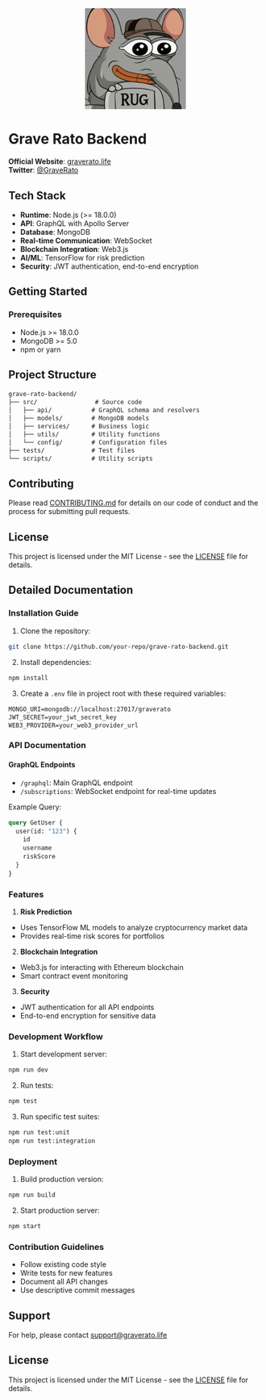 <div align="center">
  
  <img src="Logo.jpeg" alt="Grave Rato Logo" width="200">
  
</div>

# Grave Rato Backend

**Official Website**: [graverato.life](https://graverato.life)  
**Twitter**: [@GraveRato](https://x.com/GraveRato)

## Tech Stack

- **Runtime**: Node.js (>= 18.0.0)
- **API**: GraphQL with Apollo Server
- **Database**: MongoDB
- **Real-time Communication**: WebSocket
- **Blockchain Integration**: Web3.js
- **AI/ML**: TensorFlow for risk prediction
- **Security**: JWT authentication, end-to-end encryption

## Getting Started
### Prerequisites

- Node.js >= 18.0.0
- MongoDB >= 5.0
- npm or yarn

## Project Structure

```
grave-rato-backend/
├── src/                # Source code
│   ├── api/           # GraphQL schema and resolvers
│   ├── models/        # MongoDB models
│   ├── services/      # Business logic
│   ├── utils/         # Utility functions
│   └── config/        # Configuration files
├── tests/             # Test files
└── scripts/           # Utility scripts
```

## Contributing

Please read [CONTRIBUTING.md](CONTRIBUTING.md) for details on our code of conduct and the process for submitting pull requests.

## License

This project is licensed under the MIT License - see the [LICENSE](LICENSE) file for details.

## Detailed Documentation

### Installation Guide
1. Clone the repository:
```bash
git clone https://github.com/your-repo/grave-rato-backend.git
```
2. Install dependencies:
```bash
npm install
```
3. Create a `.env` file in project root with these required variables:
```
MONGO_URI=mongodb://localhost:27017/graverato
JWT_SECRET=your_jwt_secret_key
WEB3_PROVIDER=your_web3_provider_url
```

### API Documentation
#### GraphQL Endpoints
- `/graphql`: Main GraphQL endpoint
- `/subscriptions`: WebSocket endpoint for real-time updates

Example Query:
```graphql
query GetUser {
  user(id: "123") {
    id
    username
    riskScore
  }
}
```

### Features
1. **Risk Prediction**
- Uses TensorFlow ML models to analyze cryptocurrency market data
- Provides real-time risk scores for portfolios

2. **Blockchain Integration**
- Web3.js for interacting with Ethereum blockchain
- Smart contract event monitoring

3. **Security**
- JWT authentication for all API endpoints
- End-to-end encryption for sensitive data

### Development Workflow
1. Start development server:
```bash
npm run dev
```
2. Run tests:
```bash
npm test
```
3. Run specific test suites:
```bash
npm run test:unit
npm run test:integration
```

### Deployment
1. Build production version:
```bash
npm run build
```
2. Start production server:
```bash
npm start
```

### Contribution Guidelines
- Follow existing code style
- Write tests for new features
- Document all API changes
- Use descriptive commit messages

## Support
For help, please contact support@graverato.life

## License

This project is licensed under the MIT License - see the [LICENSE](LICENSE) file for details.
